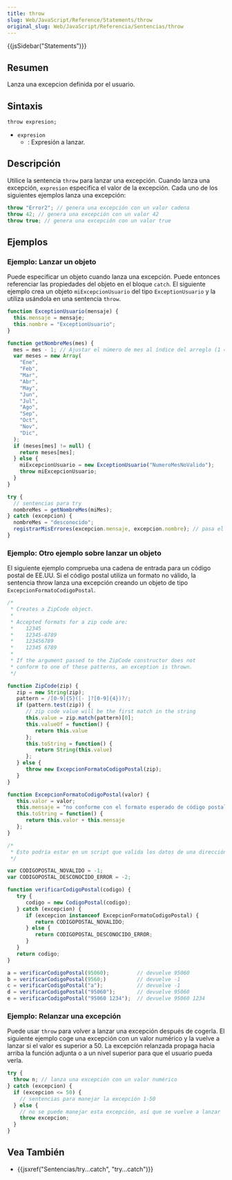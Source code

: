 ```yaml
---
title: throw
slug: Web/JavaScript/Reference/Statements/throw
original_slug: Web/JavaScript/Referencia/Sentencias/throw
---
```


{{jsSidebar("Statements")}}

## Resumen

Lanza una excepcion definida por el usuario.

## Sintaxis

```
throw expresion;
```

- `expresion`
  - : Expresión a lanzar.

## Descripción

Utilice la sentencia `throw` para lanzar una excepción. Cuando lanza una excepción, `expresion` especifica el valor de la excepción. Cada uno de los siguientes ejemplos lanza una excepción:

```js
throw "Error2"; // genera una excepción con un valor cadena
throw 42; // genera una excepción con un valor 42
throw true; // genera una excepción con un valor true
```

## Ejemplos

### Ejemplo: Lanzar un objeto

Puede especificar un objeto cuando lanza una excepción. Puede entonces referenciar las propiedades del objeto en el bloque `catch`. El siguiente ejemplo crea un objeto `miExcepcionUsuario` del tipo `ExceptionUsuario` y la utiliza usándola en una sentencia `throw`.

```js
function ExceptionUsuario(mensaje) {
  this.mensaje = mensaje;
  this.nombre = "ExceptionUsuario";
}

function getNombreMes(mes) {
  mes = mes - 1; // Ajustar el número de mes al índice del arreglo (1 = Ene, 12 = Dic)
  var meses = new Array(
    "Ene",
    "Feb",
    "Mar",
    "Abr",
    "May",
    "Jun",
    "Jul",
    "Ago",
    "Sep",
    "Oct",
    "Nov",
    "Dic",
  );
  if (meses[mes] != null) {
    return meses[mes];
  } else {
    miExcepcionUsuario = new ExceptionUsuario("NumeroMesNoValido");
    throw miExcepcionUsuario;
  }
}

try {
  // sentencias para try
  nombreMes = getNombreMes(miMes);
} catch (excepcion) {
  nombreMes = "desconocido";
  registrarMisErrores(excepcion.mensaje, excepcion.nombre); // pasa el objeto exception al manejador de errores
}
```

### Ejemplo: Otro ejemplo sobre lanzar un objeto

El siguiente ejemplo comprueba una cadena de entrada para un código postal de EE.UU. Si el código postal utiliza un formato no válido, la sentencia throw lanza una excepción creando un objeto de tipo `ExcepcionFormatoCodigoPostal`.

```js
/*
 * Creates a ZipCode object.
 *
 * Accepted formats for a zip code are:
 *    12345
 *    12345-6789
 *    123456789
 *    12345 6789
 *
 * If the argument passed to the ZipCode constructor does not
 * conform to one of these patterns, an exception is thrown.
 */

function ZipCode(zip) {
   zip = new String(zip);
   pattern = /[0-9]{5}([- ]?[0-9]{4})?/;
   if (pattern.test(zip)) {
      // zip code value will be the first match in the string
      this.value = zip.match(pattern)[0];
      this.valueOf = function() {
         return this.value
      };
      this.toString = function() {
         return String(this.value)
      };
   } else {
      throw new ExcepcionFormatoCodigoPostal(zip);
   }
}

function ExcepcionFormatoCodigoPostal(valor) {
   this.valor = valor;
   this.mensaje = "no conforme con el formato esperado de código postal";
   this.toString = function() {
      return this.valor + this.mensaje
   };
}

/*
 * Esto podría estar en un script que valida los datos de una dirección de EE.UU.
 */

var CODIGOPOSTAL_NOVALIDO = -1;
var CODIGOPOSTAL_DESCONOCIDO_ERROR = -2;

function verificarCodigoPostal(codigo) {
   try {
      codigo = new CodigoPostal(codigo);
   } catch (excepcion) {
      if (excepcion instanceof ExcepcionFormatoCodigoPostal) {
         return CODIGOPOSTAL_NOVALIDO;
      } else {
         return CODIGOPOSTAL_DESCONOCIDO_ERROR;
      }
   }
   return codigo;
}

a = verificarCodigoPostal(95060);         // devuelve 95060
b = verificarCodigoPostal(9560;)          // devuelve -1
c = verificarCodigoPostal("a");           // devuelve -1
d = verificarCodigoPostal("95060");       // devuelve 95060
e = verificarCodigoPostal("95060 1234");  // devuelve 95060 1234
```

### Ejemplo: Relanzar una excepción

Puede usar `throw` para volver a lanzar una excepción después de cogerla. El siguiente ejemplo coge una excepción con un valor numérico y la vuelve a lanzar si el valor es superior a 50. La excepción relanzada propaga hacia arriba la función adjunta o a un nivel superior para que el usuario pueda verla.

```js
try {
  throw n; // lanza una excepción con un valor numérico
} catch (excepcion) {
  if (excepcion <= 50) {
    // sentencias para manejar la excepción 1-50
  } else {
    // no se puede manejar esta excepción, así que se vuelve a lanzar
    throw excepcion;
  }
}
```

## Vea También

- {{jsxref("Sentencias/try...catch", "try...catch")}}
